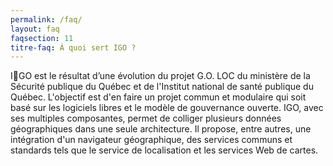 ```yaml
---
permalink: /faq/
layout: faq
faqsection: 11
titre-faq: À quoi sert IGO ?
---
```


IGO est le résultat d’une évolution du projet G.O. LOC du ministère de la Sécurité publique du Québec et de l'Institut national de santé publique du Québec. L'objectif est d'en faire un projet commun et modulaire qui soit basé sur les logiciels libres et le modèle de gouvernance ouverte. IGO, avec ses multiples composantes, permet de colliger plusieurs données géographiques dans une seule architecture. Il propose, entre autres, une intégration d'un navigateur géographique, des services communs et standards tels que le service de localisation et les services Web de cartes.

